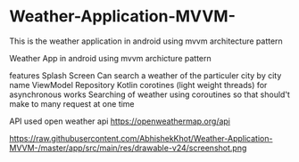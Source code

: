 # Weather-Application-MVVM-
This is the weather application in android using mvvm architecture pattern

Weather App in android using mvvm archicture pattern 

features
Splash Screen
Can search a weather of the particuler city by city name
ViewModel Repository 
Kotlin corotines (light weight threads) for asynchronous works 
Searching of weather using coroutines so that should't make to many request at one time 


API used open weather api
https://openweathermap.org/api



https://raw.githubusercontent.com/AbhishekKhot/Weather-Application-MVVM-/master/app/src/main/res/drawable-v24/screenshot.png
